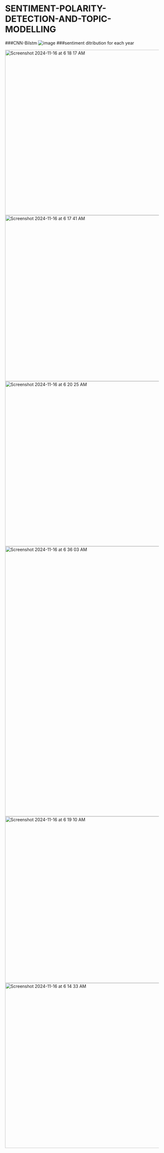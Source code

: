 # SENTIMENT-POLARITY-DETECTION-AND-TOPIC-MODELLING
###CNN-Bilstm
![image](https://github.com/user-attachments/assets/fac9f970-33fd-437b-9f53-ca1302b32e7f)
###sentiment ditribution for each year


<img width="540" alt="Screenshot 2024-11-16 at 6 18 17 AM" src="https://github.com/user-attachments/assets/7b6e6ef6-6a88-4ec4-a700-d4ce4cf3f248">
<img width="542" alt="Screenshot 2024-11-16 at 6 17 41 AM" src="https://github.com/user-attachments/assets/493be1a3-3ddc-416b-8daa-d445ec40d68f">

<img width="539" alt="Screenshot 2024-11-16 at 6 20 25 AM" src="https://github.com/user-attachments/assets/f3db9050-1a1e-44ad-a987-b8685aae8b90">
<img width="882" alt="Screenshot 2024-11-16 at 6 36 03 AM" src="https://github.com/user-attachments/assets/85518bad-0e98-408b-96f2-ae9abc43281b">
<img width="544" alt="Screenshot 2024-11-16 at 6 19 10 AM" src="https://github.com/user-attachments/assets/ca500ea2-b4dd-41d4-9d15-7033034ce7e1">

<img width="539" alt="Screenshot 2024-11-16 at 6 14 33 AM" src="https://github.com/user-attachments/assets/9a215536-e74b-4a4f-8705-b7e427fb7651">
